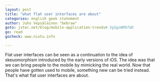```yaml
---
layout: post
title: "what flat user interfaces are about"
categories: english geek statement
author: Juho Vepsäläinen "bebraw"
goto: jster.net/blog/mobile-application-trends#.VgSgsWR97dQ
go: read
gocheck: www.nixtu.info

---
```

Flat user interfaces can be seen as a continuation to the idea of skeuomorphism introduced by the early versions of iOS.
The idea was that we can bring people to the mobile by mimicking the real world. Now that people have gotten used to mobile, something new can be tried instead.
That's what flat user interfaces are about.
